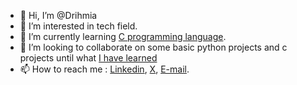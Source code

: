 - 👋 Hi, I’m @Drihmia
- 👀 I’m interested in tech field.
- 🌱 I’m currently learning [C programming language](https://github.com/Drihmia/alx-low_level_programming).
- 💞️ I’m looking to collaborate on some basic python projects and c projects until what [I have learned](https://github.com/Drihmia/alx-low_level_programming/blob/main/README.md)
- 📫 How to reach me : [Linkedin](https://www.linkedin.com/in/rdrihmia/), [X](https://twitter.com/RDrihmia), [E-mail](drihmia.redouane@gmail.com).

<!---
Drihmia/Drihmia is a ✨ special ✨ repository because its `README.md` (this file) appears on your GitHub profile.
You can click the Preview link to take a look at your changes.
--->
